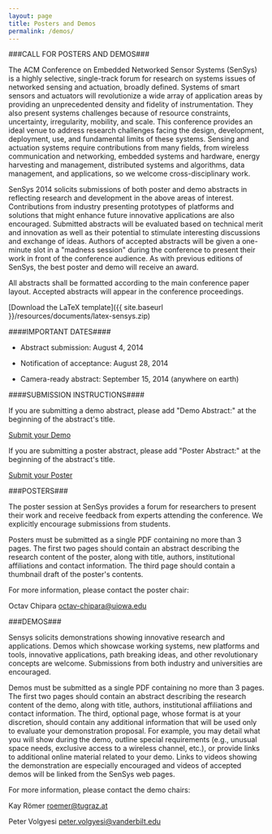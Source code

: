```yaml
---
layout: page
title: Posters and Demos
permalink: /demos/
---
```


###CALL FOR POSTERS AND DEMOS###


The ACM Conference on Embedded Networked Sensor Systems (SenSys) is a
highly selective, single-track forum for research on systems issues of
networked sensing and actuation, broadly defined. Systems of smart
sensors and actuators will revolutionize a wide array of application
areas by providing an unprecedented density and fidelity of
instrumentation. They also present systems challenges because of
resource constraints, uncertainty, irregularity, mobility, and
scale. This conference provides an ideal venue to address research
challenges facing the design, development, deployment, use, and
fundamental limits of these systems. Sensing and actuation systems
require contributions from many fields, from wireless communication
and networking, embedded systems and hardware, energy harvesting and
management, distributed systems and algorithms, data management, and
applications, so we welcome cross-disciplinary work.


SenSys 2014 solicits submissions of both poster and demo abstracts in
reflecting research and development in the above areas of interest.
Contributions from industry presenting prototypes of platforms and
solutions that might enhance future innovative applications are also
encouraged. Submitted abstracts will be evaluated based on technical
merit and innovation as well as their potential to stimulate
interesting discussions and exchange of ideas. Authors of accepted
abstracts will be given a one-minute slot in a "madness session"
during the conference to present their work in front of the conference
audience. As with previous editions of SenSys, the best poster and
demo will receive an award.


All abstracts shall be formatted according to the main conference
paper layout. Accepted abstracts will appear in the conference
proceedings.

[Download the LaTeX template]({{ site.baseurl }}/resources/documents/latex-sensys.zip)

####IMPORTANT DATES####

- Abstract submission: August 4, 2014

- Notification of acceptance: August 28, 2014

- Camera-ready abstract: September 15, 2014 (anywhere on earth)


####SUBMISSION INSTRUCTIONS####


If you are submitting a demo abstract, please add "Demo Abstract:"
at the beginning of the abstract's title. 

<a href="https://www.easychair.org/conferences/?conf=sensys2014demos">Submit your Demo</a>


If you are submitting a poster abstract, please add "Poster Abstract:"
at the beginning of the abstract's title. 

<a href="https://www.easychair.org/conferences/?conf=sensys2014posters">Submit your Poster</a>




###POSTERS###


The poster session at SenSys provides a forum for researchers to
present their work and receive feedback from experts attending the
conference. We explicitly encourage submissions from students.


Posters must be submitted as a single PDF containing no more than 3
pages. The first two pages should contain an abstract describing the
research content of the poster, along with title, authors,
institutional affiliations and contact information. The third page
should contain a thumbnail draft of the poster's contents. 

For more information, please contact the poster chair:

Octav Chipara <octav-chipara@uiowa.edu>


###DEMOS### 


Sensys solicits demonstrations showing innovative research and
applications. Demos which showcase working systems, new platforms and
tools, innovative applications, path breaking ideas, and other
revolutionary concepts are welcome. Submissions from both industry and
universities are encouraged.


Demos must be submitted as a single PDF containing no more than 3
pages.  The first two pages should contain an abstract describing the
research content of the demo, along with title, authors, institutional
affiliations and contact information.  The third, optional page, whose
format is at your discretion, should contain any additional
information that will be used only to evaluate your demonstration
proposal.  For example, you may detail what you will show during the
demo, outline special requirements (e.g., unusual space needs,
exclusive access to a wireless channel, etc.), or provide links to
additional online material related to your demo.  Links to videos
showing the demonstration are especially encouraged and videos of
accepted demos will be linked from the SenSys web pages.


For more information, please contact the demo chairs:


Kay Römer <roemer@tugraz.at>

Peter Volgyesi <peter.volgyesi@vanderbilt.edu>

